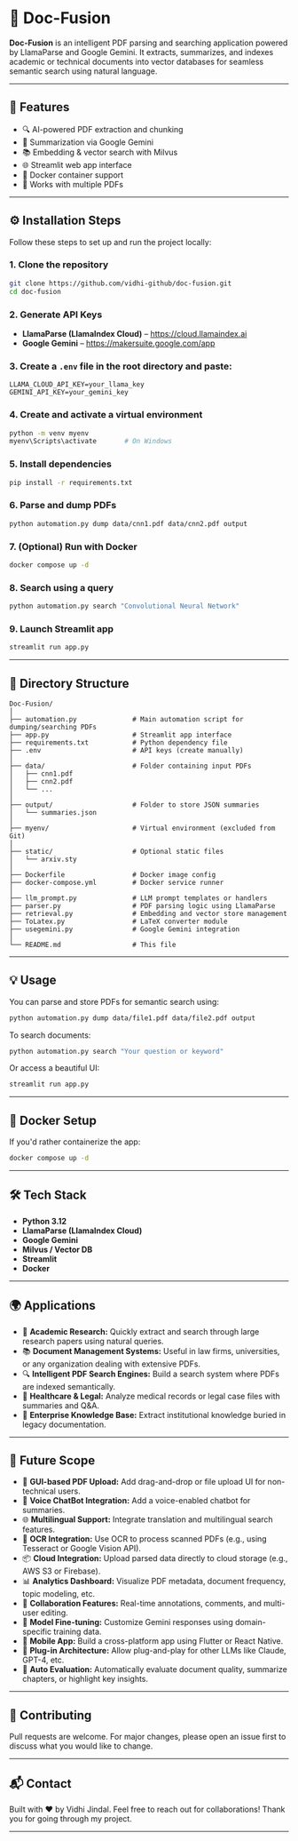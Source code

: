 # 📄 Doc-Fusion

**Doc-Fusion** is an intelligent PDF parsing and searching application powered by LlamaParse and Google Gemini. It extracts, summarizes, and indexes academic or technical documents into vector databases for seamless semantic search using natural language.

---

## 🚀 Features

- 🔍 AI-powered PDF extraction and chunking
- 🤖 Summarization via Google Gemini
- 📚 Embedding & vector search with Milvus
- 🌐 Streamlit web app interface
- 🐳 Docker container support
- 📂 Works with multiple PDFs

---

## ⚙️ Installation Steps

Follow these steps to set up and run the project locally:

### 1. Clone the repository

```bash
git clone https://github.com/vidhi-github/doc-fusion.git
cd doc-fusion
```

### 2. Generate API Keys

- **LlamaParse (LlamaIndex Cloud)** – https://cloud.llamaindex.ai
- **Google Gemini** – https://makersuite.google.com/app

### 3. Create a `.env` file in the root directory and paste:

```
LLAMA_CLOUD_API_KEY=your_llama_key
GEMINI_API_KEY=your_gemini_key
```

### 4. Create and activate a virtual environment

```bash
python -m venv myenv
myenv\Scripts\activate       # On Windows
```

### 5. Install dependencies

```bash
pip install -r requirements.txt
```

### 6. Parse and dump PDFs

```bash
python automation.py dump data/cnn1.pdf data/cnn2.pdf output
```

### 7. (Optional) Run with Docker

```bash
docker compose up -d
```

### 8. Search using a query

```bash
python automation.py search "Convolutional Neural Network"
```

### 9. Launch Streamlit app

```bash
streamlit run app.py
```

---

## 📁 Directory Structure

```
Doc-Fusion/
│
├── automation.py              # Main automation script for dumping/searching PDFs
├── app.py                     # Streamlit app interface
├── requirements.txt           # Python dependency file
├── .env                       # API keys (create manually)
│
├── data/                      # Folder containing input PDFs
│   ├── cnn1.pdf
│   ├── cnn2.pdf
│   └── ...
│
├── output/                    # Folder to store JSON summaries
│   └── summaries.json
│
├── myenv/                     # Virtual environment (excluded from Git)
│
├── static/                    # Optional static files
│   └── arxiv.sty
│
├── Dockerfile                 # Docker image config
├── docker-compose.yml         # Docker service runner
│
├── llm_prompt.py              # LLM prompt templates or handlers
├── parser.py                  # PDF parsing logic using LlamaParse
├── retrieval.py               # Embedding and vector store management
├── ToLatex.py                 # LaTeX converter module
├── usegemini.py               # Google Gemini integration
│
└── README.md                  # This file
```

---

## 💡 Usage

You can parse and store PDFs for semantic search using:

```bash
python automation.py dump data/file1.pdf data/file2.pdf output
```

To search documents:

```bash
python automation.py search "Your question or keyword"
```

Or access a beautiful UI:

```bash
streamlit run app.py
```

---

## 🐳 Docker Setup

If you'd rather containerize the app:

```bash
docker compose up -d
```

---

## 🛠️ Tech Stack

- **Python 3.12**
- **LlamaParse (LlamaIndex Cloud)**
- **Google Gemini**
- **Milvus / Vector DB**
- **Streamlit**
- **Docker**

---

## 🌍 Applications

- 🧠 **Academic Research:** Quickly extract and search through large research papers using natural queries.
- 📚 **Document Management Systems:** Useful in law firms, universities, or any organization dealing with extensive PDFs.
- 🔍 **Intelligent PDF Search Engines:** Build a search system where PDFs are indexed semantically.
- 🏥 **Healthcare & Legal:** Analyze medical records or legal case files with summaries and Q&A.
- 💼 **Enterprise Knowledge Base:** Extract institutional knowledge buried in legacy documentation.

---

## 🚀 Future Scope

- 🔧 **GUI-based PDF Upload:** Add drag-and-drop or file upload UI for non-technical users.
- 🤖 **Voice ChatBot Integration:** Add a voice-enabled chatbot for summaries.
- 🌐 **Multilingual Support:** Integrate translation and multilingual search features.
- 📄 **OCR Integration:** Use OCR to process scanned PDFs (e.g., using Tesseract or Google Vision API).
- 📦 **Cloud Integration:** Upload parsed data directly to cloud storage (e.g., AWS S3 or Firebase).
- 📊 **Analytics Dashboard:** Visualize PDF metadata, document frequency, topic modeling, etc.
- 🤝 **Collaboration Features:** Real-time annotations, comments, and multi-user editing.
- 🧠 **Model Fine-tuning:** Customize Gemini responses using domain-specific training data.
- 📱 **Mobile App:** Build a cross-platform app using Flutter or React Native.
- 🧩 **Plug-in Architecture:** Allow plug-and-play for other LLMs like Claude, GPT-4, etc.
- 🧪 **Auto Evaluation:** Automatically evaluate document quality, summarize chapters, or highlight key insights.

---

## 🙌 Contributing

Pull requests are welcome. For major changes, please open an issue first to discuss what you would like to change.

---

## 📬 Contact

Built with ❤️ by Vidhi Jindal. Feel free to reach out for collaborations!
Thank you for going through my project.

---
